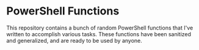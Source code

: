 # PowerShell Functions
This repository contains a bunch of random PowerShell functions that I've written to accomplish various tasks. These functions have been sanitized and generalized, and are ready to be used by anyone.
